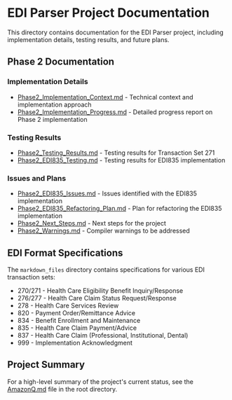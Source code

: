 # EDI Parser Project Documentation

This directory contains documentation for the EDI Parser project, including implementation details, testing results, and future plans.

## Phase 2 Documentation

### Implementation Details
- [Phase2_Implementation_Context.md](Phase2_Implementation_Context.md) - Technical context and implementation approach
- [Phase2_Implementation_Progress.md](Phase2_Implementation_Progress.md) - Detailed progress report on Phase 2 implementation

### Testing Results
- [Phase2_Testing_Results.md](Phase2_Testing_Results.md) - Testing results for Transaction Set 271
- [Phase2_EDI835_Testing.md](Phase2_EDI835_Testing.md) - Testing results for EDI835 implementation

### Issues and Plans
- [Phase2_EDI835_Issues.md](Phase2_EDI835_Issues.md) - Issues identified with the EDI835 implementation
- [Phase2_EDI835_Refactoring_Plan.md](Phase2_EDI835_Refactoring_Plan.md) - Plan for refactoring the EDI835 implementation
- [Phase2_Next_Steps.md](Phase2_Next_Steps.md) - Next steps for the project
- [Phase2_Warnings.md](Phase2_Warnings.md) - Compiler warnings to be addressed

## EDI Format Specifications
The `markdown_files` directory contains specifications for various EDI transaction sets:
- 270/271 - Health Care Eligibility Benefit Inquiry/Response
- 276/277 - Health Care Claim Status Request/Response
- 278 - Health Care Services Review
- 820 - Payment Order/Remittance Advice
- 834 - Benefit Enrollment and Maintenance
- 835 - Health Care Claim Payment/Advice
- 837 - Health Care Claim (Professional, Institutional, Dental)
- 999 - Implementation Acknowledgment

## Project Summary
For a high-level summary of the project's current status, see the [AmazonQ.md](../AmazonQ.md) file in the root directory.

